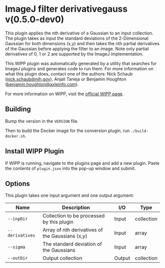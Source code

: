 # ImageJ filter derivativegauss v(0.5.0-dev0)

This plugin applies the nth derivative of a Gaussian to an input collection. The
plugin takes as input the standard deviations of the 2-Dimensional Gaussian for
both dimensions (x,y) and then takes the nth partial derivatives of the Gaussian
before applying the filter to an image. Note only partial derivatives of 0, 1 or
2 are supported by the ImageJ implementation.

This WIPP plugin was automatically generated by a utility that searches for
ImageJ plugins and generates code to run them. For more information on what this
plugin does, contact one of the authors: Nick Schaub (nick.schaub@nih.gov),
Anjali Taneja or Benjamin Houghton (benjamin.houghton@axleinfo.com).

For more information on WIPP, visit the [official WIPP page](https://isg.nist.gov/deepzoomweb/software/wipp).

## Building

Bump the version in the `VERSION` file.

Then to build the Docker image for the conversion plugin, run
`./build-docker.sh`.

## Install WIPP Plugin

If WIPP is running, navigate to the plugins page and add a new plugin.
Paste the contents of `plugin.json` into the pop-up window and submit.

## Options

This plugin takes one input argument and one output argument:

| Name            | Description                                     | I/O    | Type       |
| --------------- | ----------------------------------------------- | ------ | ---------- |
| `--inpDir`      | Collection to be processed by this plugin       | Input  | collection |
| `--derivatives` | Array of nth derivatives of the Gaussians (x,y) | Input  | array      |
| `--sigma`       | The standard deviation of the Gaussians         | Input  | array      |
| `--outDir`      | Output collection                               | Output | collection |
